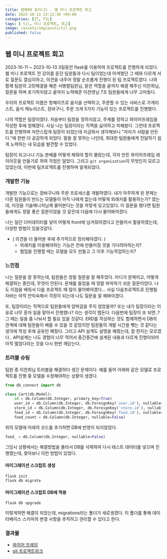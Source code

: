 ```yaml
---
title: 항해99 일지(3) - 웹 미니 프로젝트 회고
date: 2023-10-13 23:12:30 +09:00
categories: [IT, TIL]
tags: [ til, 미니 프로젝트, 회고]
image: /assets/img/posts/til.png
published: false
---
```


## 웹 미니 프로젝트 회고
2023-10-11 ~ 2023-10-13 3일동안 flask를 이용하여 프로젝트를 진행하게 되었다. 웹 미니 프로젝트 전 강의를 듣던 팀원들과 다시 팀이었는데 어색했던 그 때와 다르게 서로 질문도 열심히하고, 의견을 내주어 정말 순조롭게 진행이 된 팀 프로젝트였다. 나와 함께 팀원의 고민해결을 해준 서병렬팀원님, 맡은 역할을 끝까지 해결 해주신 이찬희님, 질문을 하며 포기하지않고 끝까지 노력해준 이찬영님 7조 팀원들에게 너무 고마웠다.
    
우리의 프로젝트 이름은 항해이츠로 음식을 선택하고, 주문할 수 있는 서비스로 가게리스트, 음식 메뉴리스트, 장바구니, 주문 크게 5가지 기능이 있는 프로젝트를 진행했다.    
    
나의 역할은 팀장이였다. 처음부터 팀장을 정하지않고, 주제를 정하고 와이어프레임을 작성한 후에 정해졌다. 사실 나는 팀장이라는 직책을 싫어하고 피해왔다. 그런데 프로젝트를 진행하며 자연스럽게 팀장이 되었는데 지금와서 생각해보니 "자리가 사람을 만든다."에 한번 더 공감하게 되었다. 말을 잘 못하는 나인데, 최대한 팀원들에게 전달하기 쉽게 노력하는 내 모습을 발견할 수 있었다. 
    
팀장이 되고나니 기능 분배를 어떻게 해줘야 할지 몰랐는데, 각자 만든 와이어프레임 레이아웃을 만들기로 하여 걱정은 덜었다. 
그리고 `git organization`이 무엇인지 모르고있었는데, 이번에 팀프로젝트를 진행하며 알게되었다. 
    
    
### 개발한 기능
개발한 기능으로는 장바구니와 주문 프로세스를 개발하였다.
내가 마주하게 된 문제는 다른 팀원들이 만드는 모델들이 아직 나에게 없는데 어떻게 외래키를 활용하는가? 였는데, 이것을 기술매니저님께 물어본다는 것을 까맣게 잊고있었다. 이 질문을 했다면 팀원들에게도 정말 좋은 질문이었을 것 같은데 다음에 다시 물어봐야겠다.   
    
나는 일단 더미데이터를 넣어 어떻게 front에 넘겨줘야겠다고 만들어서 활용하였는데, 다양한 방법이 있을것같다. 
     
+ ( 의견을 더 들어본 후에 추가적으로 정리해야겠다. )
    + 외래키를 이용해야하는 기능은 전에 만들어질 것을 기다려야하는지?
	+ 협업을 진행할 때는 모델을 모두 만들고 그 이후 기능작업하는지?
	    
    
### 느낀점
나는 질문을 잘 못하는데, 팀원들은 정말 질문을 잘 해주었다. 어디가 문제이고, 어떻게 해결하는 중인데, 무엇이 안된다. 문제를 들었을 때 정말 파악하기 쉬운 질문이었다. 나도 이점을 배워서 다음 프로젝트 때 많이 물어봐야겠다... 사실 다음프로젝트로 진행될 자바는 아직 안익숙해서 걱정이 되는데 나도 질문을 잘 해봐야겠다.
    
또, 팀장이라는 직책으로 팀원들에게 압박감을 주지 않았을까? 또는 내가 팀장이라는 이유로 너무 혼자 일을 맡아서 진행했나? 라는 생각이 맴돈다. 다음번에 팀장이 또 되면..? 그 때는 일을 좀 나눠서 할 필요 있을 것같다. ERD를 작성하는 것도 함께하면서 DB의 관계에 대해 팀원들이 배울 수 있을 것 같았지만 팀원들의 개발 시간을 뺏는 것 같다는 생각에 작성 후에 공유만 해줬다. 그리고 API 설계도 설명을 해줬는데, 잘 한지는 모르겠다.. API설계는 나도 경험이 너무 적어서 중간중간에 설계된 내용과 다르게 진행이되어 아직 멀었다라는 것을 다시 한번 깨닫는다.
    

### 트러블 슈팅
팀원 중 이찬희님 트러블을 해결하다 생긴 문제이다.
예를 들어 아래와 같은 모델로 프로젝트를 진행 중 모델을 수정해야하는 상황이 생겼다.
```python
from db_connect import db

class Cart(db.Model):
    id = db.Column(db.Integer, primary_key=True)
    user_id = db.Column(db.Integer, db.ForeignKey('user.id'), nullable=False)
    store_id = db.Column(db.Integer, db.ForeignKey('store.id'), nullable=False)
    food_id = db.Column(db.Integer, db.ForeignKey('food.id'), nullable=False)
    food_count = db.Column(db.Integer, nullable=False)
```
위의 모델에 아래의 코드를 추가하면 DB에 반영이 되지않았다.
```python
food_ = db.Column(db.Integer, nullable=False)
```
그당시 상황에서는 해결방법을 몰라서 DB를 삭제하여 다시 테스트 데이터를 넣으며 진행했는데, 찾아보니 이런 방법이 있었다.

#### 마이그레이션 스크립트 생성
```shell
flask init
flask db migrate
```

#### 마이그레이션 스크립트 DB에 적용
```shell
flask db upgrade
```
이렇게하면 해결이 되었는데, migrations라는 폴더가 새로생겼다.
이 폴더를 통해 데이터베이스 스키마의 변경 사항을 추적하고 관리할 수 있다고 한다.


### 결과물
+ [와이어 프레임](https://miro.com/app/board/uXjVNceTbPQ=/?share_link_id=46649645177)
+ [git 프로젝트링크](https://github.com/hanghae17-7/hanghae-eats)